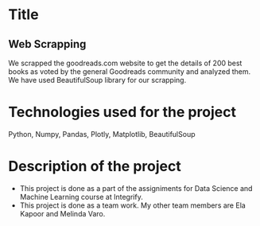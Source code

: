 # Title
## Web Scrapping
We scrapped the goodreads.com website to get the details of 200 best books as voted by the general Goodreads community and analyzed them. We have used BeautifulSoup library for our scrapping.
# Technologies used for the project
 Python, Numpy, Pandas, Plotly, Matplotlib, BeautifulSoup
# Description of the project
* This project is done as a part of the assigniments for Data Science and Machine Learning course at Integrify.
* This project is done as a team work. My other team members are Ela Kapoor and Melinda Varo.